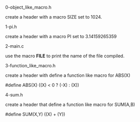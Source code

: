 0-object_like_macro.h

create a header with a macro SIZE set to 1024.

1-pi.h

create a header with a macro PI set to 3.14159265359

2-main.c

use the macro __FILE__ to print the name of the file compiled.

3-function_like_macro.h

create a header with define a function like macro for ABS(X)

#define ABS(X) ((X) < 0 ? (-X) : (X))




4-sum.h

create a header that define a function like macro for SUM(A,B)

#define SUM(X,Y) ((X) + (Y))
